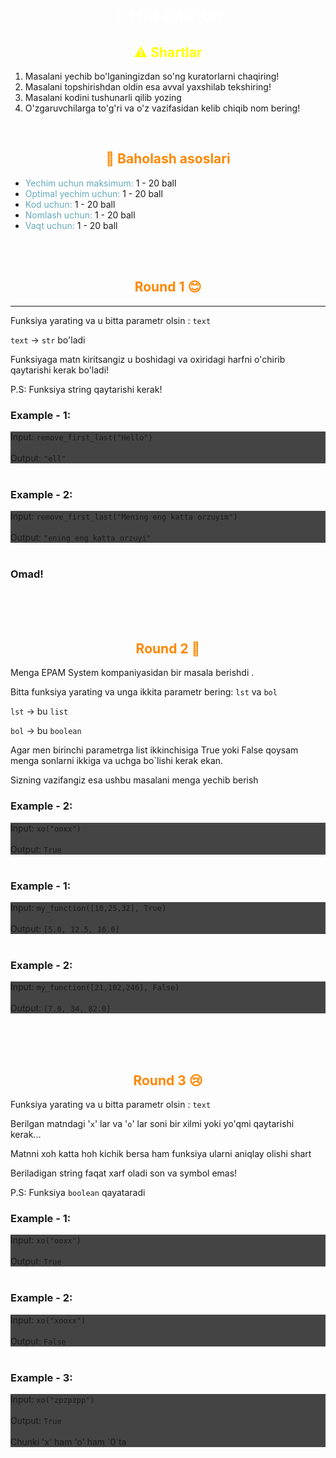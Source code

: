<div align="center">
  <h1 style="font-weight: 700; color: #fff">1. Hackathon</h1>
</div>

<div align="center">
  <h2 style="font-weight: 700; color: #ff0">⚠️ Shartlar</h2>
</div>

1. Masalani yechib bo'lganingizdan so'ng kuratorlarni chaqiring!
2. Masalani topshirishdan oldin esa avval yaxshilab tekshiring!
3. Masalani kodini tushunarli qilib yozing
4. O'zgaruvchilarga to'g'ri va o'z vazifasidan kelib chiqib nom bering!

<br>

<div align="center">
  <h2 style="font-weight: 700; color: #f80">💼 Baholash asoslari</h2>
</div>

- <span style="color: #6ab;">Yechim uchun maksimum:</span> 1 - 20 ball
- <span style="color: #6ab;">Optimal yechim uchun:</span> 1 - 20 ball
- <span style="color: #6ab;">Kod uchun:</span> 1 - 20 ball
- <span style="color: #6ab;">Nomlash uchun:</span> 1 - 20 ball
- <span style="color: #6ab;">Vaqt uchun:</span> 1 - 20 ball

<br><br>

<div align="center">
  <h2 style="font-weight: 700; color: #f80">Round 1 😊</h2>
</div>

---

Funksiya yarating va u bitta parametr olsin : `text`

`text` -> `str` bo'ladi

Funksiyaga matn kiritsangiz u boshidagi va oxiridagi harfni o'chirib qaytarishi kerak bo'ladi!

P.S: Funksiya string qaytarishi kerak!

### **Example - 1:**

<div style="background: #444">
    Input: <code>remove_first_last("Hello")</code>
    <br><br>
    Output: <code>"ell"</code>
</div>

<br>

### **Example - 2:**

<div style="background: #444">
    Input: <code>remove_first_last("Mening eng katta orzuyim")</code>
    <br><br>
    Output: <code>"ening eng katta orzuyi"</code>
</div>

<br>

### Omad!

<br><br><br>

<div align="center">
  <h2 style="font-weight: 700; color: #f80">Round 2 🙁</h2>
</div>

Menga EPAM System kompaniyasidan bir masala berishdi . 

Bitta funksiya yarating va unga ikkita parametr bering: `lst` va `bol`

`lst` -> bu `list`

`bol` -> bu `boolean`

Agar men birinchi parametrga list ikkinchisiga True yoki False qoysam menga sonlarni ikkiga va uchga bo`lishi kerak ekan.

Sizning vazifangiz esa ushbu masalani menga yechib berish

### **Example - 2:**

<div style="background: #444">
    Input: <code>xo("ooxx")</code>
    <br><br>
    Output: <code>True</code>
</div>

<br>

### **Example - 1:**

<div style="background: #444">
    Input: <code>my_function([10,25,32], True)</code>
    <br><br>
    Output: <code>[5.0, 12.5, 16.0]</code>
</div>

<br>

### **Example - 2:**

<div style="background: #444">
    Input: <code>my_function([21,102,246], False)</code>
    <br><br>
    Output: <code>[7.0, 34, 82.0]</code>
</div>


<br><br><br>

<div align="center">
  <h2 style="font-weight: 700; color: #f80">Round 3 😢</h2>
</div>

Funksiya yarating va u bitta parametr olsin : `text`

Berilgan matndagi '`x`' lar va '`o`' lar soni bir xilmi yoki yo'qmi qaytarishi kerak...

Matnni xoh katta hoh kichik bersa ham funksiya ularni aniqlay olishi shart

Beriladigan string faqat xarf oladi son va symbol emas!

P.S: Funksiya `boolean` qayataradi

### **Example - 1:**

<div style="background: #444">
    Input: <code>xo("ooxx")</code>
    <br><br>
    Output: <code>True</code>
</div>

<br>

### **Example - 2:**

<div style="background: #444">
    Input: <code>xo("xooxx")</code>
    <br><br>
    Output: <code>False</code>
</div>

<br>

### **Example - 3:**

<div style="background: #444">
    Input: <code>xo("zpzpzpp")</code>
    <br><br>
    Output: <code>True</code>
    <br><br>
    Chunki 'x' ham 'o' ham `0`ta
</div>

<br>